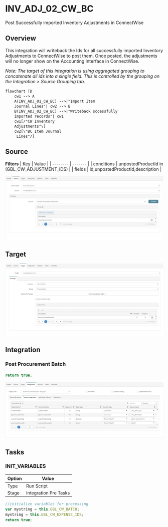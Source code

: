 # INV_ADJ_02_CW_BC
Post Successfully imported Inventory Adjustments in ConnectWise

## Overview
This integration will writeback the Ids for all successfully imported Inventory Adjustments to ConnectWise to post them. Once posted, the adjustments will no longer show on the Accounting Interface in ConnectWise.

*Note: The target of this integration is using aggregated grouping to concatenate all ids into a single field. This is controlled by the grouping on the Integration > Source Grouping tab.*

```mermaid
flowchart TD
    cw1 --> A 
    A(INV_ADJ_01_CW_BC) -->|"Import Item 
    Journal Lines"| cw2 --> B
    B(INV_ADJ_02_CW_BC) -->|"Writeback sccessfully 
    imported records"| cw1
    cw1[/"CW Inventory
    Adjustments"\]
    cw2[\"BC Item Journal
     Lines"/]
```

## Source
**Filters**
| Key    | Value |
| -------- | ------- |
| conditions | unpostedProductId in (GBL_CW_ADJUSTMENT_IDS)    |
| fields | id,unpostedProductId,description     |

![Source](./Images/Source.png)

## Target
![Target](./Images/Target.png)

## Integration

### Post Procurement Batch
```javascript
return true;
```
![postProcurementBatch](./Images/postProcurementBatch.png)


## Tasks

### INIT_VARIABLES
| Option    | Value |
| -------- | ------- |
| Type  | Run Script   |
| Stage | Integration Pre Tasks  |

```javascript
//initialize variables for processing
var mystring = this.GBL_CW_BATCH;
mystring = this.GBL_CW_EXPENSE_IDS;
return true;
```
